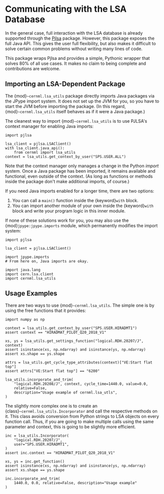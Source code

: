 # Communicating with the LSA Database

In the general case, full interaction with the LSA database is already
supported through the [Pjlsa](https://gitlab.cern.ch/scripting-tools/pjlsa/)
package. However, this package exposes the full Java API. This gives the user
full flexibility, but also makes it difficult to solve certain common problems
without writing many lines of code.

This package wraps Pjlsa and provides a simple, Pythonic wrapper that solves
80% of all use cases. It makes no claim to being complete and contributions are
welcome.

## Importing an LSA-Dependent Package

The {mod}`~cernml.lsa_utils` package directly imports Java packages via the
JPype import system. It does not set up the JVM for you, so you have to start
the JVM before importing the package. (In this regard, {mod}`~cernml.lsa_utils`
itself behaves as if it were a Java package.)

The cleanest way to import {mod}`~cernml.lsa_utils` is to use PJLSA's context
manager for enabling Java imports:

```{code-block} python
import pjlsa

lsa_client = pjlsa.LSAClient()
with lsa_client.java_api():
    from cernml import lsa_utils
context = lsa_utils.get_context_by_user("SPS.USER.ALL")
```

Note that the context manager only manages a change in the Python *import*
system. Once a Java package has been imported, it remains available and
functional, even outside of the context. (As long as functions or methods
inside the package don't make additional imports, of course.)

If you need Java imports enabled for a longer time, there are two options:
1. You can call a `main()` function inside the {keyword}`with` block.
2. You can import another module of your own inside the {keyword}`with` block
   and write your program logic in this inner module.

If none of these solutions work for you, you may also use the
{mod}`jpype:jpype.imports` module, which permanently modifies the import
system:

```{code-block} python
import pjlsa

lsa_client = pjlsa.LSAClient()

import jpype.imports
# From here on, Java imports are okay.

import java.lang
import cern.lsa.client
import cernml.lsa_utils
```

## Usage Examples

There are two ways to use {mod}`~cernml.lsa_utils`. The simple one is by using
the free functions that it provides:

```{code-block} python
import numpy as np

context = lsa_utils.get_context_by_user("SPS.USER.HIRADMT1")
assert context == "HIRADMAT_PILOT_Q20_2018_V1"

xs, ys = lsa_utils.get_settings_function("logical.RDH.20207/J", context)
assert isinstance(xs, np.ndarray) and isinstance(ys, np.ndarray)
assert xs.shape == ys.shape

attrs = lsa_utils.get_cycle_type_attributes(context)["VE:Start flat top"]
assert attrs["VE:Start flat top"] == "6200"

lsa_utils.incorporate_and_trim(
    "logical.RDH.20208/J", context, cycle_time=1440.0, value=0.0,
    relative=False,
    description="Usage example of cernml.lsa_utls",
)
```

The slightly more complex one is to create an
{class}`~cernml.lsa_utils.Incorporator` and call the respective methods on it.
This class avoids conversion from Python strings to LSA objects on every
function call. Thus, if you are going to make multiple calls using the same
parameter and context, this is going to be slightly more efficient.

```{code-block} python
inc = lsa_utils.Incorporator(
    "logical.RDH.20207/J",
    user="SPS.USER.HIRADMT1",
)
assert inc.context == "HIRADMAT_PILOT_Q20_2018_V1"

xs, ys = inc.get_function()
assert isinstance(xs, np.ndarray) and isinstance(ys, np.ndarray)
assert xs.shape == ys.shape

inc.incorporate_and_trim(
    1440.0, 0.0, relative=False, description="Usage example"
)
```
